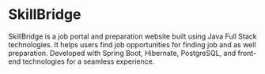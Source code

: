 # SkillBridge
SkillBridge is a job portal and preparation website built using Java Full Stack technologies. It helps users find job opportunities for finding job and as well preparation. Developed with Spring Boot, Hibernate, PostgreSQL, and front-end technologies for a seamless experience.  
